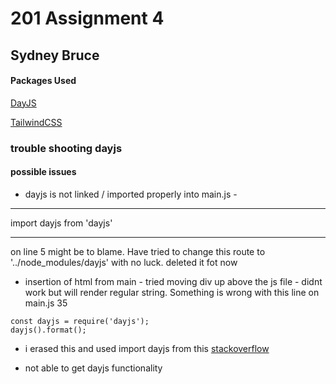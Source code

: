 # 201 Assignment 4
## Sydney Bruce


#### Packages Used

[DayJS](https://day.js.org/en/)

[TailwindCSS](https://tailwindcss.com/)


### trouble shooting dayjs

#### possible issues
- dayjs is not linked / imported properly into main.js - 
*****
import dayjs from 'dayjs'
*****
on line 5 might be to blame. Have tried to change this route to '../node_modules/dayjs' with no luck. deleted it fot now

- insertion of html from main - tried moving div up above the js file - didnt work but will render regular string. Something is wrong with this line on main.js 35
```
const dayjs = require('dayjs');
dayjs().format();

```

- i erased this and used import dayjs from this [stackoverflow](https://stackoverflow.com/questions/70995823/dayjs-not-a-function)

- not able to get dayjs functionality

